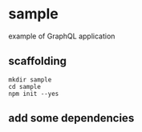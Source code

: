 # sample

example of GraphQL application

## scaffolding

```shell
mkdir sample
cd sample
npm init --yes
```

## add some dependencies

```shell

```
